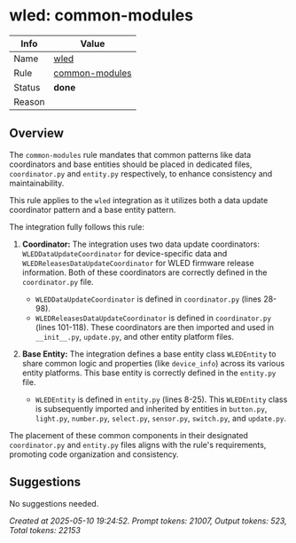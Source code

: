 # wled: common-modules

| Info   | Value                                                                    |
|--------|--------------------------------------------------------------------------|
| Name   | [wled](https://www.home-assistant.io/integrations/wled/) |
| Rule   | [common-modules](https://developers.home-assistant.io/docs/core/integration-quality-scale/rules/common-modules)                                                     |
| Status | **done**                                                                 |
| Reason |                                                                          |

## Overview

The `common-modules` rule mandates that common patterns like data coordinators and base entities should be placed in dedicated files, `coordinator.py` and `entity.py` respectively, to enhance consistency and maintainability.

This rule applies to the `wled` integration as it utilizes both a data update coordinator pattern and a base entity pattern.

The integration fully follows this rule:

1.  **Coordinator:**
    The integration uses two data update coordinators: `WLEDDataUpdateCoordinator` for device-specific data and `WLEDReleasesDataUpdateCoordinator` for WLED firmware release information. Both of these coordinators are correctly defined in the `coordinator.py` file.
    *   `WLEDDataUpdateCoordinator` is defined in `coordinator.py` (lines 28-98).
    *   `WLEDReleasesDataUpdateCoordinator` is defined in `coordinator.py` (lines 101-118).
    These coordinators are then imported and used in `__init__.py`, `update.py`, and other entity platform files.

2.  **Base Entity:**
    The integration defines a base entity class `WLEDEntity` to share common logic and properties (like `device_info`) across its various entity platforms. This base entity is correctly defined in the `entity.py` file.
    *   `WLEDEntity` is defined in `entity.py` (lines 8-25).
    This `WLEDEntity` class is subsequently imported and inherited by entities in `button.py`, `light.py`, `number.py`, `select.py`, `sensor.py`, `switch.py`, and `update.py`.

The placement of these common components in their designated `coordinator.py` and `entity.py` files aligns with the rule's requirements, promoting code organization and consistency.

## Suggestions

No suggestions needed.

_Created at 2025-05-10 19:24:52. Prompt tokens: 21007, Output tokens: 523, Total tokens: 22153_
